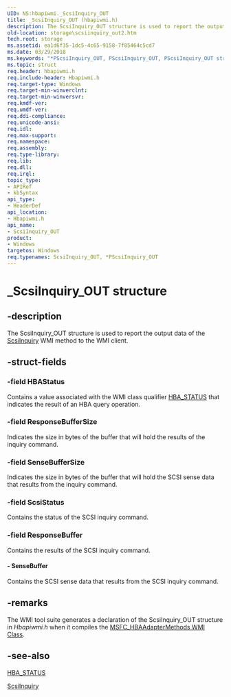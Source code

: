 ```yaml
---
UID: NS:hbapiwmi._ScsiInquiry_OUT
title: _ScsiInquiry_OUT (hbapiwmi.h)
description: The ScsiInquiry_OUT structure is used to report the output data of the ScsiInquiry WMI method to the WMI client.
old-location: storage\scsiinquiry_out2.htm
tech.root: storage
ms.assetid: ea1d6f35-1dc5-4c65-9158-7f85464c5cd7
ms.date: 03/29/2018
ms.keywords: "*PScsiInquiry_OUT, PScsiInquiry_OUT, PScsiInquiry_OUT structure pointer [Storage Devices], ScsiInquiry_OUT, ScsiInquiry_OUT structure [Storage Devices], _ScsiInquiry_OUT, hbapiwmi/PScsiInquiry_OUT, hbapiwmi/ScsiInquiry_OUT, storage.scsiinquiry_out2, structs-Fibre_2c7df8b3-a571-4e88-b4db-202d2bd39ce8.xml"
ms.topic: struct
req.header: hbapiwmi.h
req.include-header: Hbapiwmi.h
req.target-type: Windows
req.target-min-winverclnt: 
req.target-min-winversvr: 
req.kmdf-ver: 
req.umdf-ver: 
req.ddi-compliance: 
req.unicode-ansi: 
req.idl: 
req.max-support: 
req.namespace: 
req.assembly: 
req.type-library: 
req.lib: 
req.dll: 
req.irql: 
topic_type:
- APIRef
- kbSyntax
api_type:
- HeaderDef
api_location:
- Hbapiwmi.h
api_name:
- ScsiInquiry_OUT
product:
- Windows
targetos: Windows
req.typenames: ScsiInquiry_OUT, *PScsiInquiry_OUT
---
```


# _ScsiInquiry_OUT structure


## -description


The ScsiInquiry_OUT structure is used to report the output data of the <a href="https://docs.microsoft.com/windows-hardware/drivers/storage/scsiinquiry">ScsiInquiry</a> WMI method to the WMI client.


## -struct-fields




### -field HBAStatus

Contains a value associated with the WMI class qualifier <a href="https://docs.microsoft.com/windows-hardware/drivers/storage/hba-status">HBA_STATUS</a> that indicates the result of an HBA query operation. 


### -field ResponseBufferSize

Indicates the size in bytes of the buffer that will hold the results of the inquiry command. 


### -field SenseBufferSize

Indicates the size in bytes of the buffer that will hold the SCSI sense data that results from the inquiry command. 


### -field ScsiStatus

Contains the status of the SCSI inquiry command. 


### -field ResponseBuffer

Contains the results of the SCSI inquiry command. 


#### - SenseBuffer

Contains the SCSI sense data that results from the SCSI inquiry command. 


## -remarks



The WMI tool suite generates a declaration of the ScsiInquiry_OUT structure in <i>Hbapiwmi.h </i>when it compiles the <a href="https://docs.microsoft.com/windows-hardware/drivers/storage/msfc-hbaadaptermethods-wmi-class">MSFC_HBAAdapterMethods WMI Class</a>.




## -see-also




<a href="https://docs.microsoft.com/windows-hardware/drivers/storage/hba-status">HBA_STATUS</a>



<a href="https://docs.microsoft.com/windows-hardware/drivers/storage/scsiinquiry">ScsiInquiry</a>
 

 

